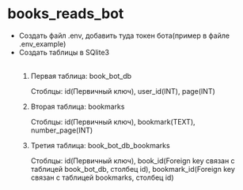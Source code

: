 <h1>books_reads_bot</h1>

<ul>
  <li>Создать файл .env, добавить туда токен бота(пример в файле .env_example)</li>
  <li>Создать таблицы в SQlite3</li>
  <br>
  <ol>
  <li>Первая таблица: book_bot_db</li>
  <p>Стоблцы: id(Первичный ключ), user_id(INT), page(INT)</p>
  <li>Вторая таблица: bookmarks</li>
  <p>Стоблцы: id(Первичный ключ), bookmark(TEXT), number_page(INT)</p>
  <li>Третия таблица: book_bot_db_bookmarks</li>
  <p>Стоблцы: id(Первичный ключ), book_id(Foreign key связан с таблицей book_bot_db, столбец id), bookmark_id(Foreign key связан с таблицей bookmarks, столбец id)</p>
    </ol>
      </ul>
